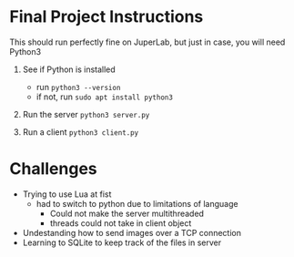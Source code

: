 # Final Project Instructions
This should run perfectly fine on JuperLab, but just in case, you will need Python3

1. See if Python is installed
    * run `python3 --version`
    * if not, run `sudo apt install python3`

2. Run the server `python3 server.py`
3. Run a client `python3 client.py`

# Challenges
* Trying to use Lua at fist
    * had to switch to python due to limitations of language
        * Could not make the server multithreaded
        * threads could not take in client object
* Undestanding how to send images over a TCP connection
* Learning to SQLite to keep track of the files in server